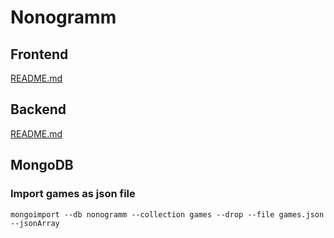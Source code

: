 # Nonogramm

## Frontend
[README.md](./frontend/README.md)

## Backend
[README.md](./backend/README.md)

## MongoDB

### Import games as json file
`mongoimport --db nonogramm --collection games --drop --file games.json --jsonArray`